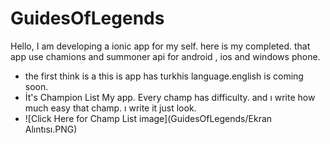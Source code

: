 # GuidesOfLegends
Hello, I am developing a ionic app for my self. here is my completed.
that app use chamions and summoner api for android , ios and windows phone.
* the first think is a this is app has turkhis language.english is coming soon.
* İt's Champion List My app. Every champ has difficulty. and ı write how much easy that champ. ı write it just look.
 * ![Click Here for Champ List image](GuidesOfLegends/Ekran Alıntısı.PNG)
